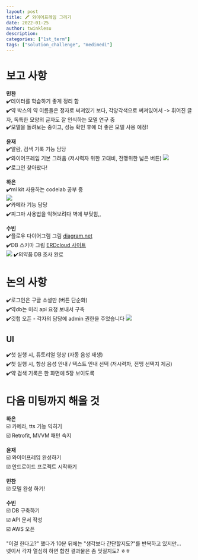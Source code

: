 ```yaml
---
layout: post
title: 🖍️ 와이어프레임 그리기
date: 2022-01-25
author: twinklesu
description:
categories: ["1st_term"]
tags: ["solution_challenge", "medimedi"]
---
```


# 보고 사항
**민찬**  
✔️데이터를 학습하기 좋게 정리 함  
✔️약 박스의 약 이름들은 정자로 써져있기 보다, 각양각색으로 써져있어서 -> 휘어진 글자, 독특한 모양의 글자도 잘 인식하는 모델 연구 중  
✔️모델을 돌려보는 중이고, 성능 확인 후에 더 좋은 모델 사용 예정!

**윤재**  
✔️알람, 검색 기록 기능 담당  
✔️와이어프레임 기본 그려옴  (저시력자 위한 고대비, 전맹위한 넓은 버튼)
![](https://images.velog.io/images/twinklesu914/post/2cb64e01-e380-4afc-8ade-388d400e8541/image.png)  
✔️로그인 찾아봤다!

**하은**  
✔️ml kit 사용하는 codelab 공부 중  
![](https://images.velog.io/images/twinklesu914/post/2cbc15be-3017-4768-98b5-e77610411806/image.png)  
✔️카메라 기능 담당  
✔️피그마 사용법을 익혀보려다 벽에 부딪힘,,  

**수빈**  
✔️플로우 다이어그램 그림 [diagram.net](https://www.diagrams.net/)   
✔️DB 스키마 그림 [ERDcloud 사이트](https://www.erdcloud.com/)  
    ![](https://images.velog.io/images/twinklesu914/post/20e2be97-3b96-4a66-9a3f-2aa70126b39f/image.png)
✔️의약품 DB 조사 완료  

# 논의 사항
✔️로그인은 구글 소셜만 (버튼 단순화)  
✔️약db는 미리 api 요청 보내서 구축  
✔️깃헙 오픈 - 각자의 담당에 admin 권한을 주었습니다
![](https://images.velog.io/images/twinklesu914/post/4f05bf5b-8a37-4e7c-9fbb-d87e953520e5/image.png)

## UI
✔️첫 실행 시, 튜토리얼 영상 (자동 음성 재생)  
✔️첫 실행 시, 항상 음성 안내 / 텍스트 안내 선택 (저시력자, 전맹 선택지 제공)  
✔️약 검색 기록은 한 화면에 5장 보이도록  

# 다음 미팅까지 해올 것

**하은**  
☑️ 카메라, tts 기능 익히기  
☑️ Retrofit, MVVM 패턴 숙지

**윤재**  
☑️ 와이어프레임 완성하기  
☑️ 안드로이드 프로젝트 시작하기

**민찬**  
☑️ 모델 완성 하기!  
  
**수빈**  
☑️ DB 구축하기  
☑️ API 문서 작성  
☑️ AWS 오픈  

"이걸 한다고?" 했다가 10분 뒤에는 "생각보다 간단할지도?"를 반복하고 있지만...  
넷이서 각자 열심히 하면 합친 결과물은 좀 멋질지도? ㅎㅎ